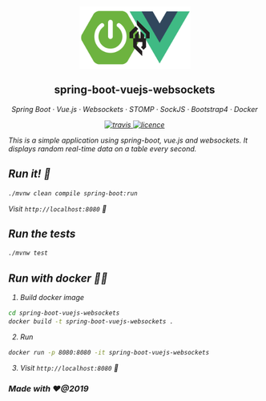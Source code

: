 <p align="center">
	<img align="center" src="spring-boot-vuejs-ws.png"/>
</p>


<h2 align="center">spring-boot-vuejs-websockets</h2>

<p align="center">
  <em>
  Spring Boot
  · Vue.js
  · Websockets
  · STOMP
  · SockJS
  · Bootstrap4
  · Docker
</p>

<p align="center"> 
  <a href="https://travis-ci.com/jasrodis/spring-boot-vuejs-websockets">
    <img alt="travis" src="https://img.shields.io/travis/jasrodis/spring-boot-vuejs-websockets.svg?style=flat-square">
  <a href="https://opensource.org/licenses/MIT">
    <img alt="licence" src="https://img.shields.io/badge/License-MIT-yellow.svg?style=flat-square">
  </a>
</p>

This is a simple application using spring-boot, vue.js and websockets.
It displays random real-time data on a table every second.
 

## Run it! 🏃
```sh
./mvnw clean compile spring-boot:run
```
Visit `http://localhost:8080` 🙏

## Run the tests
```sh
./mvnw test
```



## Run with docker 🏃🐳
1. Build docker image

```sh
cd spring-boot-vuejs-websockets
docker build -t spring-boot-vuejs-websockets .
```
2. Run 

```sh
docker run -p 8080:8080 -it spring-boot-vuejs-websockets
```
3. Visit `http://localhost:8080` 🙏

### Made with ❤️@2019

